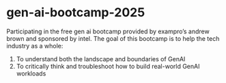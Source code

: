 # gen-ai-bootcamp-2025
Participating in the free gen ai bootcamp provided by exampro’s andrew brown and sponsored by intel. 
The goal of this bootcamp is to help the tech industry as a whole: 
1) To understand both the landscape and boundaries of GenAI
2) To critically think and troubleshoot how to build real-world GenAI workloads
